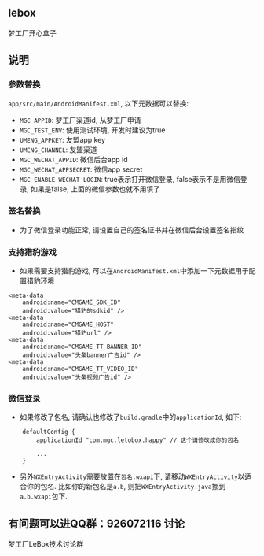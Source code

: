 ## lebox

梦工厂开心盒子

## 说明

### 参数替换

`app/src/main/AndroidManifest.xml`, 以下元数据可以替换:

* `MGC_APPID`: 梦工厂渠道id, 从梦工厂申请
* `MGC_TEST_ENV`: 使用测试环境, 开发时建议为true
* `UMENG_APPKEY`: 友盟app key
* `UMENG_CHANNEL`: 友盟渠道
* `MGC_WECHAT_APPID`: 微信后台app id
* `MGC_WECHAT_APPSECRET`: 微信app secret
* `MGC_ENABLE_WECHAT_LOGIN`: true表示打开微信登录, false表示不是用微信登录, 如果是false, 上面的微信参数也就不用填了

### 签名替换

* 为了微信登录功能正常, 请设置自己的签名证书并在微信后台设置签名指纹

### 支持猎豹游戏

* 如果需要支持猎豹游戏, 可以在`AndroidManifest.xml`中添加一下元数据用于配置猎豹环境

```
<meta-data
    android:name="CMGAME_SDK_ID"
    android:value="猎豹的sdkid" />
<meta-data
    android:name="CMGAME_HOST"
    android:value="猎豹url" />
<meta-data
    android:name="CMGAME_TT_BANNER_ID"
    android:value="头条banner广告id" />
<meta-data
    android:name="CMGAME_TT_VIDEO_ID"
    android:value="头条视频广告id" />
```

### 微信登录

* 如果修改了包名, 请确认也修改了`build.gradle`中的`applicationId`, 如下:

```
    defaultConfig {
        applicationId "com.mgc.letobox.happy" // 这个请修改成你的包名
        
        ...
    }
```

* 另外`WXEntryActivity`需要放置在`包名.wxapi`下, 请移动`WXEntryActivity`以适合你的包名. 比如你的新包名是`a.b`, 则把`WXEntryActivity.java`挪到`a.b.wxapi`包下.

## 有问题可以进QQ群：926072116 讨论
梦工厂LeBox技术讨论群


